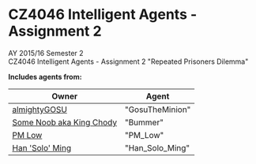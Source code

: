 # CZ4046 Intelligent Agents - Assignment 2

AY 2015/16 Semester 2 <br/>
CZ4046 Intelligent Agents - Assignment 2 "Repeated Prisoners Dilemma"

**Includes agents from:**

Owner | Agent
---|---
[almightyGOSU](https://github.com/almightyGOSU) | "GosuTheMinion"
[Some Noob aka King Chody](http://www.google.com) | "Bummer"
[PM Low](https://github.com/srfication) | "PM_Low"
[Han 'Solo' Ming](https://github.com/isHanz89) | "Han_Solo_Ming"
